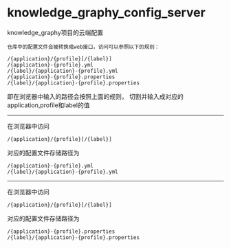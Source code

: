 # knowledge_graphy_config_server
knowledge_graphy项目的云端配置


```
仓库中的配置文件会被转换成web接口，访问可以参照以下的规则：

/{application}/{profile}[/{label}]
/{application}-{profile}.yml
/{label}/{application}-{profile}.yml
/{application}-{profile}.properties
/{label}/{application}-{profile}.properties

```

即在浏览器中输入的路径会按照上面的规则，
切割并输入成对应的application,profile和label的值

---

在浏览器中访问 
```$xslt
/{application}/{profile}[/{label}]
```
对应的配置文件存储路径为
```$xslt
/{application}-{profile}.yml
/{label}/{application}-{profile}.yml
```

---
在浏览器中访问
```$xslt
/{application}/{profile}[/{label}]
```
对应的配置文件存储路径为
```$xslt
/{application}-{profile}.properties
/{label}/{application}-{profile}.properties
```
